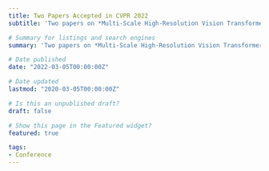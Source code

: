 ```yaml
---
title: Two Papers Accepted in CVPR 2022
subtitle: 'Two papers on *Multi-Scale High-Resolution Vision Transformer for Semantic Segmentation* and *SplitNets{:} Designing Neural Architectures for Efficient Distributed Computing on Head-Mounted Systems* are accepted by CVPR'2022.'

# Summary for listings and search engines
summary: 'Two papers on *Multi-Scale High-Resolution Vision Transformer for Semantic Segmentation* and *SplitNets{:} Designing Neural Architectures for Efficient Distributed Computing on Head-Mounted Systems* are accepted by CVPR'2022.'

# Date published
date: "2022-03-05T00:00:00Z"

# Date updated
lastmod: "2020-03-05T00:00:00Z"

# Is this an unpublished draft?
draft: false

# Show this page in the Featured widget?
featured: true

tags:
- Conference
---
```


